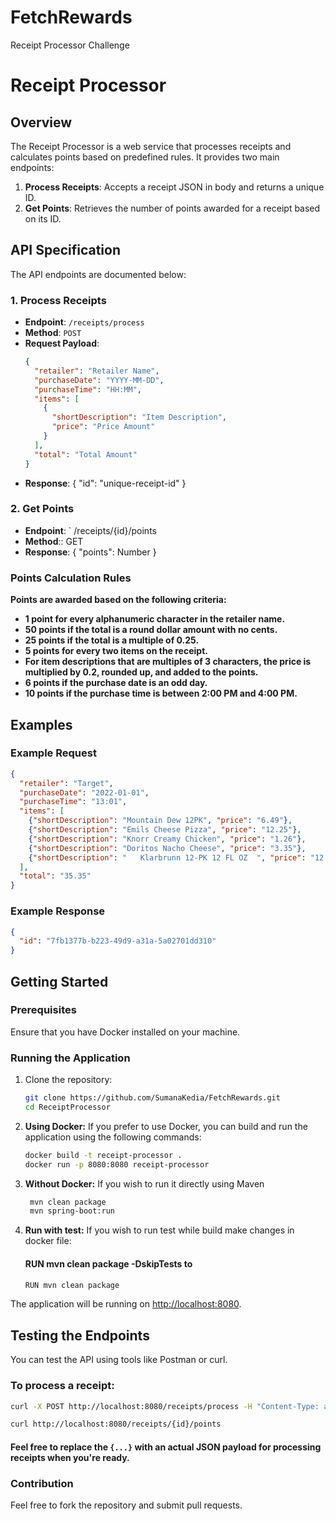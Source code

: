 # FetchRewards
Receipt Processor Challenge

# Receipt Processor

## Overview
The Receipt Processor is a web service that processes receipts and calculates points based on predefined rules. It provides two main endpoints:
1. **Process Receipts**: Accepts a receipt JSON in body and returns a unique ID.
2. **Get Points**: Retrieves the number of points awarded for a receipt based on its ID.

## API Specification
The API endpoints are documented below:

### 1. Process Receipts
- **Endpoint**: `/receipts/process`
- **Method**: `POST`
- **Request Payload**:
  ```json
  {
    "retailer": "Retailer Name",
    "purchaseDate": "YYYY-MM-DD",
    "purchaseTime": "HH:MM",
    "items": [
      {
        "shortDescription": "Item Description",
        "price": "Price Amount"
      }
    ],
    "total": "Total Amount"
  }
- **Response**:
  {
  "id": "unique-receipt-id"
  }
  
### 2. Get Points
- **Endpoint**: ` /receipts/{id}/points
- **Method**:: GET
- **Response**:
{
  "points": Number
}

### Points Calculation Rules
**Points are awarded based on the following criteria:**
- **1 point for every alphanumeric character in the retailer name.**
- **50 points if the total is a round dollar amount with no cents.**
- **25 points if the total is a multiple of 0.25.**
- **5 points for every two items on the receipt.**
- **For item descriptions that are multiples of 3 characters, the price is multiplied by 0.2, rounded up, and added to the points.**
- **6 points if the purchase date is an odd day.**
- **10 points if the purchase time is between 2:00 PM and 4:00 PM.**

## Examples

### Example Request

```json
{
  "retailer": "Target",
  "purchaseDate": "2022-01-01",
  "purchaseTime": "13:01",
  "items": [
    {"shortDescription": "Mountain Dew 12PK", "price": "6.49"},
    {"shortDescription": "Emils Cheese Pizza", "price": "12.25"},
    {"shortDescription": "Knorr Creamy Chicken", "price": "1.26"},
    {"shortDescription": "Doritos Nacho Cheese", "price": "3.35"},
    {"shortDescription": "   Klarbrunn 12-PK 12 FL OZ  ", "price": "12.00"}
  ],
  "total": "35.35"
}
```

### Example Response
```json
{
  "id": "7fb1377b-b223-49d9-a31a-5a02701dd310"
}
```

## Getting Started

### Prerequisites

Ensure that you have Docker installed on your machine.

### Running the Application

1. Clone the repository:

    ```bash
    git clone https://github.com/SumanaKedia/FetchRewards.git
    cd ReceiptProcessor
    ```

2. **Using Docker:** If you prefer to use Docker, you can build and run the application using the following commands:

    ```bash
    docker build -t receipt-processor .
    docker run -p 8080:8080 receipt-processor
    ```

3. **Without Docker:** If you wish to run it directly using Maven

    ```bash
     mvn clean package
     mvn spring-boot:run
    ```
4. **Run with test:** If you wish to run test while build make changes in docker file:
    #### RUN mvn clean package -DskipTests to
    ```bash
    RUN mvn clean package
    ```
   
The application will be running on [http://localhost:8080](http://localhost:8080).


## Testing the Endpoints

You can test the API using tools like Postman or curl.

### To process a receipt:

```bash
curl -X POST http://localhost:8080/receipts/process -H "Content-Type: application/json" -d '{...}'
```
```bash
curl http://localhost:8080/receipts/{id}/points
```

#### Feel free to replace the `{...}` with an actual JSON payload for processing receipts when you're ready.

### Contribution
Feel free to fork the repository and submit pull requests.





